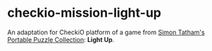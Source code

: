 ﻿checkio-mission-light-up
========================

An adaptation for CheckiO platform of a game from
<a href="https://www.chiark.greenend.org.uk/~sgtatham/puzzles/">
Simon Tatham's Portable Puzzle Collection</a>: **Light Up**.
